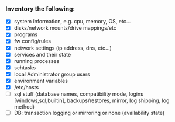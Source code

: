 ### Inventory the following:

- [x] system information, e.g. cpu, memory, OS, etc...
- [x] disks/network mounts/drive mappings/etc
- [x] programs
- [x] fw config/rules
- [x] network settings (ip address, dns, etc...)
- [x] services and their state
- [x] running processes
- [x] schtasks
- [x] local Administrator group users
- [x] environment variables
- [x] /etc/hosts
- [ ] sql stuff (database names, compatibility mode, logins [windows,sql,builtin], backups/restores, mirror, log shipping, log method)
- [ ] DB: transaction logging or mirroring or none (availability state)
